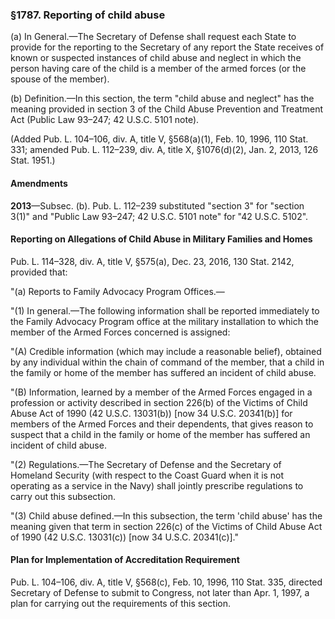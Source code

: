 ### §1787. Reporting of child abuse ###

(a) In General.—The Secretary of Defense shall request each State to provide for the reporting to the Secretary of any report the State receives of known or suspected instances of child abuse and neglect in which the person having care of the child is a member of the armed forces (or the spouse of the member).

(b) Definition.—In this section, the term "child abuse and neglect" has the meaning provided in section 3 of the Child Abuse Prevention and Treatment Act (Public Law 93–247; 42 U.S.C. 5101 note).

(Added Pub. L. 104–106, div. A, title V, §568(a)(1), Feb. 10, 1996, 110 Stat. 331; amended Pub. L. 112–239, div. A, title X, §1076(d)(2), Jan. 2, 2013, 126 Stat. 1951.)

#### Amendments ####

**2013**—Subsec. (b). Pub. L. 112–239 substituted "section 3" for "section 3(1)" and "Public Law 93–247; 42 U.S.C. 5101 note" for "42 U.S.C. 5102".

#### Reporting on Allegations of Child Abuse in Military Families and Homes ####

Pub. L. 114–328, div. A, title V, §575(a), Dec. 23, 2016, 130 Stat. 2142, provided that:

"(a) Reports to Family Advocacy Program Offices.—

"(1) In general.—The following information shall be reported immediately to the Family Advocacy Program office at the military installation to which the member of the Armed Forces concerned is assigned:

"(A) Credible information (which may include a reasonable belief), obtained by any individual within the chain of command of the member, that a child in the family or home of the member has suffered an incident of child abuse.

"(B) Information, learned by a member of the Armed Forces engaged in a profession or activity described in section 226(b) of the Victims of Child Abuse Act of 1990 (42 U.S.C. 13031(b)) [now 34 U.S.C. 20341(b)] for members of the Armed Forces and their dependents, that gives reason to suspect that a child in the family or home of the member has suffered an incident of child abuse.

"(2) Regulations.—The Secretary of Defense and the Secretary of Homeland Security (with respect to the Coast Guard when it is not operating as a service in the Navy) shall jointly prescribe regulations to carry out this subsection.

"(3) Child abuse defined.—In this subsection, the term 'child abuse' has the meaning given that term in section 226(c) of the Victims of Child Abuse Act of 1990 (42 U.S.C. 13031(c)) [now 34 U.S.C. 20341(c)]."

#### Plan for Implementation of Accreditation Requirement ####

Pub. L. 104–106, div. A, title V, §568(c), Feb. 10, 1996, 110 Stat. 335, directed Secretary of Defense to submit to Congress, not later than Apr. 1, 1997, a plan for carrying out the requirements of this section.